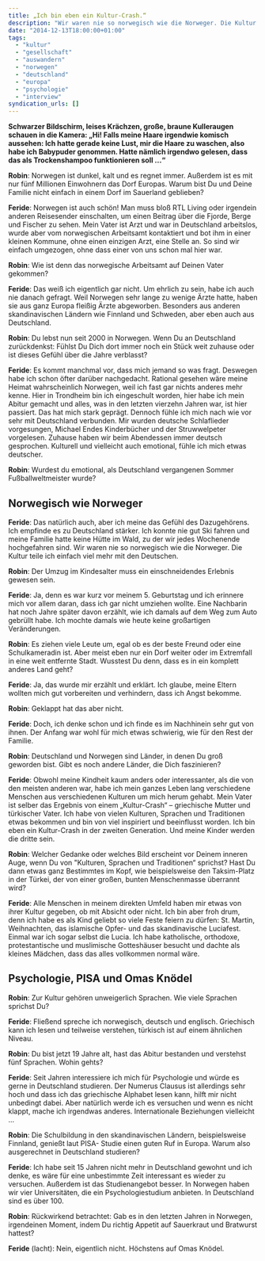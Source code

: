 ```yaml
---
title: „Ich bin eben ein Kultur-Crash.“
description: "Wir waren nie so norwegisch wie die Norweger. Die Kultur teile ich einfach viel mehr mit den Deutschen."
date: "2014-12-13T18:00:00+01:00"
tags: 
  - "kultur"
  - "gesellschaft"
  - "auswandern"
  - "norwegen"
  - "deutschland"
  - "europa"
  - "psychologie"
  - "interview"
syndication_urls: []
---
```

**Schwarzer Bildschirm, leises Krächzen, große, braune Kulleraugen schauen in die Kamera: „Hi! Falls meine Haare irgendwie komisch aussehen: Ich hatte gerade keine Lust, mir die Haare zu waschen, also habe ich Babypuder genommen. Hatte nämlich irgendwo gelesen, dass das als Trockenshampoo funktionieren soll ...“**

**Robin**: Norwegen ist dunkel, kalt und es regnet immer. Außerdem ist es mit nur fünf Millionen Einwohnern das Dorf Europas. Warum bist Du und Deine Familie nicht einfach in einem Dorf im Sauerland geblieben?

**Feride**: Norwegen ist auch schön! Man muss bloß RTL Living oder irgendein anderen Reisesender einschalten, um einen Beitrag über die Fjorde, Berge und Fischer zu sehen. Mein Vater ist Arzt und war in Deutschland arbeitslos, wurde aber vom norwegischen Arbeitsamt kontaktiert und bot ihm in einer kleinen Kommune, ohne einen einzigen Arzt, eine Stelle an. So sind wir einfach umgezogen, ohne dass einer von uns schon mal hier war.

**Robin**: Wie ist denn das norwegische Arbeitsamt auf Deinen Vater gekommen?

**Feride**: Das weiß ich eigentlich gar nicht. Um ehrlich zu sein, habe ich auch nie danach gefragt. Weil Norwegen sehr lange zu wenige Ärzte hatte, haben sie aus ganz Europa fleißig Ärzte abgeworben. Besonders aus anderen skandinavischen Ländern wie Finnland und Schweden, aber eben auch aus Deutschland.

**Robin**: Du lebst nun seit 2000 in Norwegen. Wenn Du an Deutschland zurückdenkst: Fühlst Du Dich dort immer noch ein Stück weit zuhause oder ist dieses Gefühl über die Jahre verblasst?

**Feride**: Es kommt manchmal vor, dass mich jemand so was fragt. Deswegen habe ich schon öfter darüber nachgedacht. Rational gesehen wäre meine Heimat wahrscheinlich Norwegen, weil ich fast gar nichts anderes mehr kenne. Hier in Trondheim bin ich eingeschult worden, hier habe ich mein Abitur gemacht und alles, was in den letzten vierzehn Jahren war, ist hier passiert. Das hat mich stark geprägt. Dennoch fühle ich mich nach wie vor sehr mit Deutschland verbunden. Mir wurden deutsche Schlaflieder vorgesungen, Michael Endes Kinderbücher und der Struwwelpeter vorgelesen. Zuhause haben wir beim Abendessen immer deutsch gesprochen. Kulturell und vielleicht auch emotional, fühle ich mich etwas deutscher.

**Robin**: Wurdest du emotional, als Deutschland vergangenen Sommer Fußballweltmeister wurde?

## Norwegisch wie Norweger

**Feride**: Das natürlich auch, aber ich meine das Gefühl des Dazugehörens. Ich empfinde es zu Deutschland stärker. Ich konnte nie gut Ski fahren und meine Familie hatte keine Hütte im Wald, zu der wir jedes Wochenende hochgefahren sind. Wir waren nie so norwegisch wie die Norweger. Die Kultur teile ich einfach viel mehr mit den Deutschen.

**Robin**: Der Umzug im Kindesalter muss ein einschneidendes Erlebnis gewesen sein.

**Feride**: Ja, denn es war kurz vor meinem 5. Geburtstag und ich erinnere mich vor allem daran, dass ich gar nicht umziehen wollte. Eine Nachbarin hat noch Jahre später davon erzählt, wie ich damals auf dem Weg zum Auto gebrüllt habe. Ich mochte damals wie heute keine großartigen Veränderungen.

**Robin**: Es ziehen viele Leute um, egal ob es der beste Freund oder eine Schulkameradin ist. Aber meist eben nur ein Dorf weiter oder im Extremfall in eine weit entfernte Stadt. Wusstest Du denn, dass es in ein komplett anderes Land geht?

**Feride**: Ja, das wurde mir erzählt und erklärt. Ich glaube, meine Eltern wollten mich gut vorbereiten und verhindern, dass ich Angst bekomme.

**Robin**: Geklappt hat das aber nicht.

**Feride**: Doch, ich denke schon und ich finde es im Nachhinein sehr gut von ihnen. Der Anfang war wohl für mich etwas schwierig, wie für den Rest der Familie.

**Robin**: Deutschland und Norwegen sind Länder, in denen Du groß geworden bist. Gibt es noch andere Länder, die Dich faszinieren?

**Feride**: Obwohl meine Kindheit kaum anders oder interessanter, als die von den meisten anderen war, habe ich mein ganzes Leben lang verschiedene Menschen aus verschiedenen Kulturen um mich herum gehabt. Mein Vater ist selber das Ergebnis von einem „Kultur-Crash“ – griechische Mutter und türkischer Vater. Ich habe von vielen Kulturen, Sprachen und Traditionen etwas bekommen und bin von viel inspiriert und beeinflusst worden. Ich bin eben ein Kultur-Crash in der zweiten Generation. Und meine Kinder werden die dritte sein.

**Robin**: Welcher Gedanke oder welches Bild erscheint vor Deinem inneren Auge, wenn Du von "Kulturen, Sprachen und Traditionen“ sprichst? Hast Du dann etwas ganz Bestimmtes im Kopf, wie beispielsweise den Taksim-Platz in der Türkei, der von einer großen, bunten Menschenmasse überrannt wird?

**Feride**: Alle Menschen in meinem direkten Umfeld haben mir etwas von ihrer Kultur gegeben, ob mit Absicht oder nicht. Ich bin aber froh drum, denn ich habe es als Kind geliebt so viele Feste feiern zu dürfen: St. Martin, Weihnachten, das islamische Opfer- und das skandinavische Luciafest. Einmal war ich sogar selbst die Lucia. Ich habe katholische, orthodoxe, protestantische und muslimische Gotteshäuser besucht und dachte als kleines Mädchen, dass das alles vollkommen normal wäre.

## Psychologie, PISA und Omas Knödel

**Robin**: Zur Kultur gehören unweigerlich Sprachen. Wie viele Sprachen sprichst Du?

**Feride**: Fließend spreche ich norwegisch, deutsch und englisch. Griechisch kann ich lesen und teilweise verstehen, türkisch ist auf einem ähnlichen Niveau.

**Robin**: Du bist jetzt 19 Jahre alt, hast das Abitur bestanden und verstehst fünf Sprachen. Wohin gehts?

**Feride**: Seit Jahren interessiere ich mich für Psychologie und würde es gerne in Deutschland studieren. Der Numerus Clausus ist allerdings sehr hoch und dass ich das griechische Alphabet lesen kann, hilft mir nicht unbedingt dabei. Aber natürlich werde ich es versuchen und wenn es nicht klappt, mache ich irgendwas anderes. Internationale Beziehungen vielleicht ...

**Robin**: Die Schulbildung in den skandinavischen Ländern, beispielsweise Finnland, genießt laut PISA- Studie einen guten Ruf in Europa. Warum also ausgerechnet in Deutschland studieren?

**Feride**: Ich habe seit 15 Jahren nicht mehr in Deutschland gewohnt und ich denke, es wäre für eine unbestimmte Zeit interessant es wieder zu versuchen. Außerdem ist das Studienangebot besser. In Norwegen haben wir vier Universitäten, die ein Psychologiestudium anbieten. In Deutschland sind es über 100.

**Robin**: Rückwirkend betrachtet: Gab es in den letzten Jahren in Norwegen, irgendeinen Moment, indem Du richtig Appetit auf Sauerkraut und Bratwurst hattest?

**Feride** (lacht): Nein, eigentlich nicht. Höchstens auf Omas Knödel.
